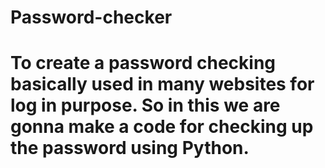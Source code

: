 # Password-checker
# To create a password checking basically used in many websites for log in purpose. So in this we are gonna make a code for checking up the password using Python.
